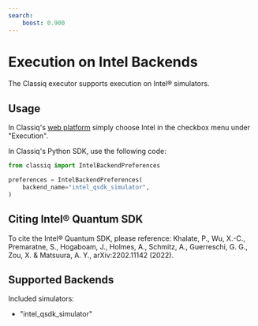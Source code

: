 ```yaml
---
search:
    boost: 0.900
---
```


<!-- cspell:ignore qsdk -->

# Execution on Intel Backends

The Classiq executor supports execution on Intel® simulators.

## Usage

In Classiq's [web platform](https://platform.classiq.io/) simply choose Intel in the checkbox menu under "Execution".

In Classiq's Python SDK, use the following code:

[comment]: DO_NOT_TEST

```python
from classiq import IntelBackendPreferences

preferences = IntelBackendPreferences(
    backend_name="intel_qsdk_simulator",
)
```

## Citing Intel® Quantum SDK

To cite the Intel® Quantum SDK, please reference:
Khalate, P., Wu, X.-C., Premaratne, S., Hogaboam, J., Holmes, A., Schmitz, A., Guerreschi, G. G., Zou, X. & Matsuura, A. Y., arXiv:2202.11142 (2022).

## Supported Backends

Included simulators:

-   "intel_qsdk_simulator"
